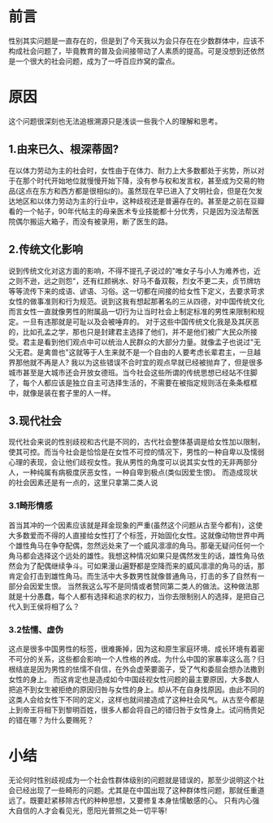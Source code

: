 # 前言
性别其实问题是一直存在的，但是到了今天我以为会只存在在少数群体中，应该不构成社会问题了，毕竟教育的普及会间接带动了人素质的提高。可是没想到还依然是一个很大的社会问题，成为了一呼百应炸窝的雷点。
# 原因
这个问题很深刻也无法追根溯源只是浅谈一些我个人的理解和思考。
## 1.由来已久、根深蒂固?
在以体力劳动为主的社会时，女性由于在体力、耐力上大多数都处于劣势，所以对于在那个时代开始地位就慢慢开始下降，没有参与权和发言权，甚至成为交易的物品(这点在东方和西方都是很相似的)。虽然现在早已进入了文明社会，但是在欠发达地区和以体力劳动为主的行业中，这种歧视还是普遍存在的。甚至是之前在豆瓣看的一个帖子，90年代帖主的母亲医术专业技能都十分优秀，只是因为没法帮医院偶尔搬运大箱子，而没有被录用，断了医生的路。
## 2.传统文化影响
说到传统文化对这方面的影响，不得不提孔子说过的"唯女子与小人为难养也，近之则不逊，远之则怨"，还有红颜祸水、好马不备双鞍，烈女不更二夫，贞节牌坊等等流传下来的成语、谚语、习俗。这一切都在间接的给女性下定义，去要求苛求女性的做事准则和行为规范。说到这我有想起那著名的三从四德，对中国传统文化而言女性一直就像男性的附属品一切行为让当时社会上制定标准的男性来限制和规定。一旦有违那就是可耻以及会被唾弃的。
对于这些中国传统文化我是及其厌恶的，比如孔孟之学，那也只是封建君主选择了他们，并不是他们被广大民众所接受。君主是看到他们观点中可以统治人民群众的大部分力量。就像孟子也说过"无父无君。是禽兽也"这就等于人生来就不是一个自由的人要考虑长辈君主，一旦越界那他就不再是人?
我以为这些错误不合时宜的观点早就已经被抛弃了，但是很多城市甚至是大城市还会开放女德班。当今社会这些所谓的传统思想已经站不住脚了，每个人都应该是独立自主可选择生活的，不需要在被指定规则活在条条框框中，就像是装在套子里的人一样。
## 3.现代社会
现代社会来说的性别歧视和古代是不同的，古代社会整体基调是给女性加以限制，使其可控。而当今社会是恰恰是在女性不可控的情况下，男性的一种自卑以及懦弱心理的表现，会让他们歧视女性。我从男性的角度可以说其实女性的无非两部分人，一种纯属有病极度厌恶女性，一种自卑到极点(类似因爱生恨)。
而造成现状的社会因素还是有一点的，这里只拿第二类人说
### 3.1畸形情感
首当其冲的一个因素应该就是拜金现象的严重(虽然这个问题从古至今都有)，这使大多数爱而不得的人直接给女性打了个标签，开始固化女性。这就像动物世界中两个雄性角马在争夺配偶，忽然远处来了一个威风凛凛的角马。那毫无疑问任何一个角马都会选择这个远处的雄性。我想这种情况如果只是偶然发生的话，雄性角马依然会为了配偶继续争斗。可如果漫山遍野都是空降而来的威风凛凛的角马的话，那肯定会打击到雄性角马。而生活中大多数男性就像普通角马，打击的多了自然有一部分会因爱生恨。
当然我这么写不是同情或者赞同第二类人的做法。这种做法那就是十分愚蠢，每个人都有选择和追求的权力，当你去限制别人的选择，是把自己代入到王侯将相了么？
### 3.2怯懦、虚伪
这点是很多中国男性的标签，很难撕掉，因为这和原生家庭环境、成长环境有着密不可分的关系，这些都会影响一个人性格的养成。为什么中国的家暴率这么高？归根结底是因为男性的怯懦不自信，在外会虚荣要面子，受了气和委屈会想办法撒到女性的身上。
而这肯定也是造成如今中国歧视女性问题的最主要原因，大多数人把追不到女生被拒绝的原因归咎与女性的身上。却从不在自身找原因。由此不同的这类人会给女性下不同的定义，这样也就间接造成了这种社会风气。从古至今都是上到帝王将相下到黎明百姓，很多人都会将自己的错归咎于女性身上。试问杨贵妃的错在哪？为什么要赐死？
# 小结
无论何时性别歧视成为一个社会性群体级别的问题就是错误的，那至少说明这个社会已经出现了一些畸形的问题。尤其是在中国出现了这种群体性问题，那就任重道远了。既要赶紧移除古代的种种思想，又要修复本身怯懦敏感的心。
只有内心强大自信的人才会看见光，愿阳光普照之处一切平等!